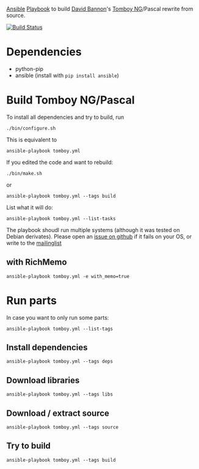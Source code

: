[Ansible](https://ansible.com) [Playbook](https://docs.ansible.com/ansible/latest/playbooks.html) to build [David Bannon](mailto:dbannon@internode.on.net)'s [Tomboy NG](http://www.bannons.id.au/tomboy)/Pascal rewrite from source.

[![Build Status](https://travis-ci.org/traumschule/tomboy.svg?branch=master)](https://travis-ci.org/traumschule/tomboy)

# Dependencies

* python-pip
* ansible (install with `pip install ansible`)

# Build Tomboy NG/Pascal

To install all dependencies and try to build, run
```
./bin/configure.sh
```
This is equivalent to
```
ansible-playbook tomboy.yml
```

If you edited the code and want to rebuild:
```
./bin/make.sh
```
or
```
ansible-playbook tomboy.yml --tags build
```

List what it will do:
```
ansible-playbook tomboy.yml --list-tasks
```

The playbook shoudl run multiple systems (although it was tested on Debian derivates). Please open an [issue on github](https://github.com/traumschule/tomboy/issues) if it fails on your OS, or write to the [mailinglist](http://lists.beatniksoftware.com/listinfo.cgi/tomboy-list-beatniksoftware.com)

## with RichMemo

`ansible-playbook tomboy.yml -e with_memo=true`

# Run parts

In case you want to only run some parts:

`ansible-playbook tomboy.yml --list-tags`

## Install dependencies

`ansible-playbook tomboy.yml --tags deps`

## Download libraries 

`ansible-playbook tomboy.yml --tags libs`

## Download / extract source

`ansible-playbook tomboy.yml --tags source`

## Try to build

`ansible-playbook tomboy.yml --tags build`
